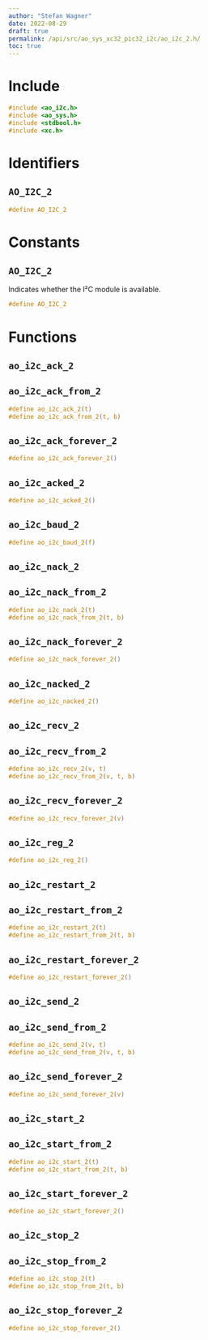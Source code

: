 ```yaml
---
author: "Stefan Wagner"
date: 2022-08-29
draft: true
permalink: /api/src/ao_sys_xc32_pic32_i2c/ao_i2c_2.h/
toc: true
---
```


# Include

```c
#include <ao_i2c.h>
#include <ao_sys.h>
#include <stdbool.h>
#include <xc.h>
```

# Identifiers

## `AO_I2C_2`

```c
#define AO_I2C_2
```

# Constants

## `AO_I2C_2`

Indicates whether the I²C module is available.

```c
#define AO_I2C_2
```

# Functions

## `ao_i2c_ack_2`
## `ao_i2c_ack_from_2`

```c
#define ao_i2c_ack_2(t)
#define ao_i2c_ack_from_2(t, b)
```

## `ao_i2c_ack_forever_2`

```c
#define ao_i2c_ack_forever_2()
```

## `ao_i2c_acked_2`

```c
#define ao_i2c_acked_2()
```

## `ao_i2c_baud_2`

```c
#define ao_i2c_baud_2(f)
```

## `ao_i2c_nack_2`
## `ao_i2c_nack_from_2`

```c
#define ao_i2c_nack_2(t)
#define ao_i2c_nack_from_2(t, b)
```

## `ao_i2c_nack_forever_2`

```c
#define ao_i2c_nack_forever_2()
```

## `ao_i2c_nacked_2`

```c
#define ao_i2c_nacked_2()
```

## `ao_i2c_recv_2`
## `ao_i2c_recv_from_2`

```c
#define ao_i2c_recv_2(v, t)
#define ao_i2c_recv_from_2(v, t, b)
```

## `ao_i2c_recv_forever_2`

```c
#define ao_i2c_recv_forever_2(v)
```

## `ao_i2c_reg_2`

```c
#define ao_i2c_reg_2()
```

## `ao_i2c_restart_2`
## `ao_i2c_restart_from_2`

```c
#define ao_i2c_restart_2(t)
#define ao_i2c_restart_from_2(t, b)
```

## `ao_i2c_restart_forever_2`

```c
#define ao_i2c_restart_forever_2()
```

## `ao_i2c_send_2`
## `ao_i2c_send_from_2`

```c
#define ao_i2c_send_2(v, t)
#define ao_i2c_send_from_2(v, t, b)
```

## `ao_i2c_send_forever_2`

```c
#define ao_i2c_send_forever_2(v)
```

## `ao_i2c_start_2`
## `ao_i2c_start_from_2`

```c
#define ao_i2c_start_2(t)
#define ao_i2c_start_from_2(t, b)
```

## `ao_i2c_start_forever_2`

```c
#define ao_i2c_start_forever_2()
```

## `ao_i2c_stop_2`
## `ao_i2c_stop_from_2`

```c
#define ao_i2c_stop_2(t)
#define ao_i2c_stop_from_2(t, b)
```

## `ao_i2c_stop_forever_2`

```c
#define ao_i2c_stop_forever_2()
```
